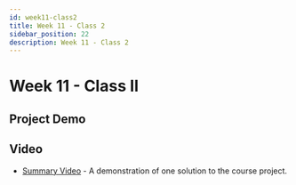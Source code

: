 ```yaml
---
id: week11-class2
title: Week 11 - Class 2
sidebar_position: 22
description: Week 11 - Class 2
---
```


# Week 11 - Class II

## Project Demo

## Video

- [Summary Video](https://web.microsoftstream.com/video/4a29385e-e924-4ef1-a5eb-b526e3aa6390) - A demonstration of one solution to the course project.
